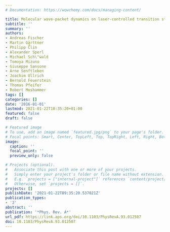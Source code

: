 ```yaml
---
# Documentation: https://wowchemy.com/docs/managing-content/

title: Molecular wave-packet dynamics on laser-controlled transition states
subtitle: ''
summary: ''
authors:
- Andreas Fischer
- Martin Gärttner
- Philipp C̈̊lin
- Alexander Sperl
- Michael Sch\"ẅald
- Tomoya Mizuno
- Giuseppe Sansone
- Arne Senftleben
- Joachim Ullrich
- Bernold Feuerstein
- Thomas Pfeifer
- Robert Moshammer
tags: []
categories: []
date: '2016-01-01'
lastmod: 2021-01-22T10:35:20+01:00
featured: false
draft: false

# Featured image
# To use, add an image named `featured.jpg/png` to your page's folder.
# Focal points: Smart, Center, TopLeft, Top, TopRight, Left, Right, BottomLeft, Bottom, BottomRight.
image:
  caption: ''
  focal_point: ''
  preview_only: false

# Projects (optional).
#   Associate this post with one or more of your projects.
#   Simply enter your project's folder or file name without extension.
#   E.g. `projects = ["internal-project"]` references `content/project/deep-learning/index.md`.
#   Otherwise, set `projects = []`.
projects: []
publishDate: '2021-01-22T09:35:20.537021Z'
publication_types:
- '2'
abstract: ''
publication: '*Phys. Rev. A*'
url_pdf: https://link.aps.org/doi/10.1103/PhysRevA.93.012507
doi: 10.1103/PhysRevA.93.012507
---
```

